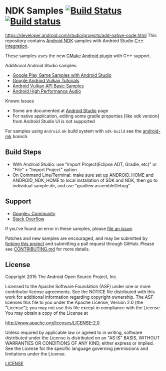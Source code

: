 NDK Samples [![Build Status](https://travis-ci.org/googlesamples/android-ndk.svg?branch=master)](https://travis-ci.org/googlesamples/android-ndk) [![Build status](https://ci.appveyor.com/api/projects/status/48tbtqwg4heytmnq?svg=true)](https://ci.appveyor.com/project/proppy/android-ndk)
===========
https://developer.android.com/studio/projects/add-native-code.html
This repository contains [Android NDK][0] samples with Android Studio [C++ integration](https://www.youtube.com/watch?v=f7ihSQ44WO0&feature=youtu.be).

These samples uses the new [CMake Android plugin](https://developer.android.com/studio/projects/add-native-code.html) with C++ support.

Additional Android Studio samples:    
- [Google Play Game Samples with Android Studio](https://github.com/playgameservices/cpp-android-basic-samples)
- [Google Android Vulkan Tutorials](https://github.com/googlesamples/android-vulkan-tutorials)
- [Android Vulkan API Basic Samples](https://github.com/googlesamples/vulkan-basic-samples)
- [Android High Performance Audio](https://github.com/googlesamples/android-audio-high-performance)	

Known Issues
- Some are documented at [Android Studio](http://tools.android.com/knownissues) page
- For native application, editing some gradle properties [like sdk version] from Android Studio UI is not supported

For samples using `Android.mk` build system with `ndk-build` see the [android-mk](https://github.com/googlesamples/android-ndk/tree/android-mk) branch.

Build Steps
----------
- With Android Studio: use "Import Project(Eclipse ADT, Gradle, etc)" or "File" > "Import Project" option
- On Command Line/Terminal:  make sure set up ANDROID_HOME and ANDROID_NDK_HOME to local installation of SDK and NDK, then go to individual sample dir, and use "gradlew assembleDebug"
 
Support
-------

- [Google+ Community](https://plus.google.com/communities/105153134372062985968)
- [Stack Overflow](http://stackoverflow.com/questions/tagged/android)

If you've found an error in these samples, please [file an issue](https://github.com/googlesamples/android-ndk/issues/new).

Patches and new samples are encouraged, and may be submitted by [forking this project](https://github.com/googlesamples/android-ndk/fork) and
submitting a pull request through GitHub. Please see [CONTRIBUTING.md](CONTRIBUTING.md) for more details.

License
-------

Copyright 2015 The Android Open Source Project, Inc.

Licensed to the Apache Software Foundation (ASF) under one or more contributor
license agreements.  See the NOTICE file distributed with this work for
additional information regarding copyright ownership.  The ASF licenses this
file to you under the Apache License, Version 2.0 (the "License"); you may not
use this file except in compliance with the License.  You may obtain a copy of
the License at

http://www.apache.org/licenses/LICENSE-2.0

Unless required by applicable law or agreed to in writing, software
distributed under the License is distributed on an "AS IS" BASIS, WITHOUT
WARRANTIES OR CONDITIONS OF ANY KIND, either express or implied.  See the
License for the specific language governing permissions and limitations under
the License.

[LICENSE](LICENSE)

[0]: https://developer.android.com/ndk
